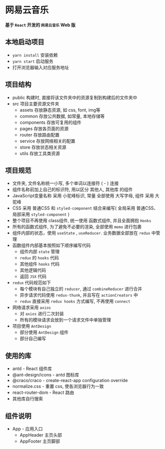 # 网易云音乐

**基于 `React` 开发的 `网易云音乐` Web 版**

## 本地启动项目

- `yarn install` 安装依赖
- `yarn start` 启动服务
- 打开浏览器输入对应服务地址

## 项目结构

- public 构建时, 直接将该文件夹中的资源复制到构建后的文件夹中
- src 项目主要资源文件夹
  - assets 存放静态资源, 如 css, font, img等
  - common 存放公共数据, 如常量, 本地存储等
  - components 存放可复用的组件
  - pages 存放各页面的资源
  - router 存放路由配置
  - service 存放网络相关的配置
  - store 存放状态相关资源
  - utils 存放工具类资源

## 项目规范

- 文件夹, 文件名称统一小写, 多个单词以连接符 ( - ) 连接
- 组件名称前加上自己的标识符, 用以区分 其他人, 其他库 的组件
- JavaScript变量名称 采用 小驼峰标识, 常量 全部使用 大写字母, 组件 采用 大驼峰
- CSS 采用 普通CSS 和 `styled-component` 结合来编写( 全局采用 普通CSS、局部采用 `styled-component` )
- 整个项目不再使用 class组件, 统一使用 函数式组件, 并且全面拥抱 `Hooks`
- 所有的函数式组件, 为了避免不必要的渲染, 全部使用 `memo` 进行包裹
- 组件内部的状态，使用 `useState` , `useReducer`. 业务数据全部放在 `redux` 中管理
- 函数组件内部基本按照如下顺序编写代码
  - 组件内部 `state` 管理
  - `redux` 的 `hooks` 代码
  - 其他组件 `hooks` 代码
  - 其他逻辑代码
  - 返回 `JSX` 代码
- `redux` 代码规范如下
  - 每个模块有自己独立的 `reducer`, 通过 `combineReducer` 进行合并
  - 异步请求代码使用 `redux-thunk`, 并且写在 `actionCreators` 中
  - `redux` 直接采用 `redux hooks` 方式编写, 不再使用 `connect`
- 网络请求采用 `axios`
  - 对 `axios` 进行二次封装
  - 所有的模块请求会放到一个请求文件中单独管理
- 项目使用 `AntDesign`
  - 部分使用 `AntDesign` 组件
  - 部分自己编写

## 使用的库

- antd - React 组件库
- @ant-design/icons - antd 图标库
- @craco/craco - create-react-app configuration override
- normalize.css - 重置 css, 使各浏览器行为一致
- react-router-dom - React 路由
- 其他库自行搜索

## 组件说明

- App - 应用入口
  - AppHeader 主页头部
  - AppFooter 主页脚部
  